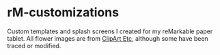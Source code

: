 # rM-customizations
Custom templates and splash screens I created for my reMarkable paper tablet.
All flower images are from [ClipArt Etc](https://etc.usf.edu/clipart), although some have been traced or modified.

